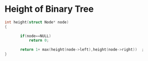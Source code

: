 # Height of Binary Tree

 ```cpp
 int height(struct Node* node)
 {
        
        if(node==NULL)
            return 0;
        
        return 1+ max(height(node->left),height(node->right))  ;  
}
```
